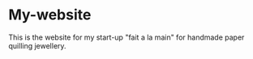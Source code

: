 # My-website
This is the website for my start-up "fait a la main" for handmade paper quilling jewellery.
